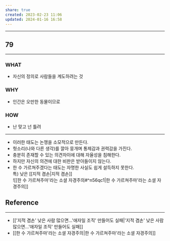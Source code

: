 ```yaml
---
share: true
created: 2023-02-23 11:06
updated: 2024-01-16 16:58
---
```


---
## 79
---
### WHAT
- 자신의 정의로 사람들을 계도하려는 것
### WHY
- 인간은 오만한 동물이므로
### HOW
- 난 맞고 넌 틀려
---
- 이러한 태도는 논쟁을 소모적으로 만든다.
- 헛소리(나와 다른 생각)를 깔아 뭉개며 통제감과 권력감을 가진다.
- 충분히 존재할 수 있는 의견차이에 대해 자율성을 침해한다.
- 하지만 자신의 의견에 대한 비판은 받아들이지 않는다.
- 한 수 가르쳐주겠다는 태도는 자명한 사실도 쉽게 설득하지 못한다.  
  특) 낮은 [[지적 겸손|지적 겸손]]  
![[한 수 가르쳐주마'라는 소셜 자경주의#^n56qc1|한 수 가르쳐주마'라는 소셜 자경주의]]





## Reference
---
- [['지적 겸손' 낮은 사람 많으면…'애자일 조직' 만들어도 실패|'지적 겸손' 낮은 사람 많으면…'애자일 조직' 만들어도 실패]]
- [[한 수 가르쳐주마'라는 소셜 자경주의|한 수 가르쳐주마'라는 소셜 자경주의]]